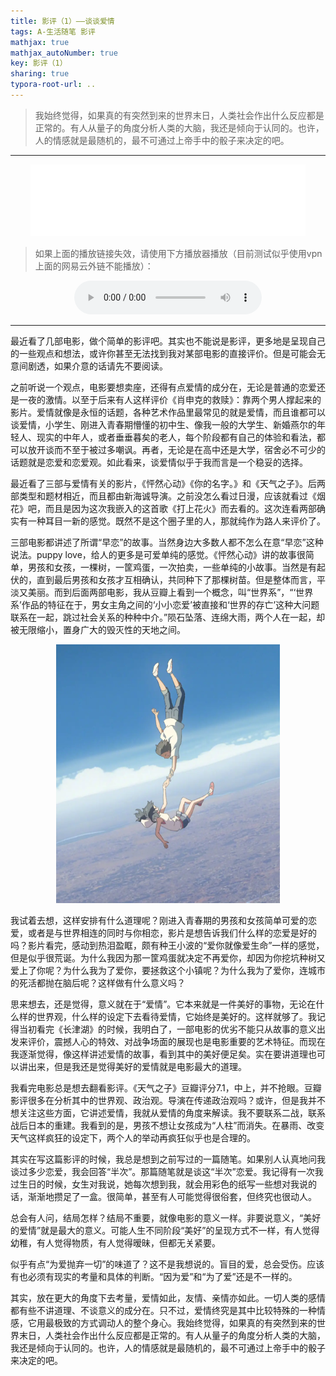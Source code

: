 ```yaml
---
title: 影评（1）——谈谈爱情
tags: A-生活随笔 影评
mathjax: true
mathjax_autoNumber: true
key: 影评（1）
sharing: true
typora-root-url: ..
---
```


> 我始终觉得，如果真的有突然到来的世界末日，人类社会作出什么反应都是正常的。有人从量子的角度分析人类的大脑，我还是倾向于认同的。也许，人的情感就是最随机的，最不可通过上帝手中的骰子来决定的吧。

<!--more-->

---

<center><iframe frameborder="no" border="0" marginwidth="0" marginheight="0" width=440 height=115 src="//music.163.com/outchain/player?type=2&id=496869422&auto=0&height=66"></iframe></center>

> 如果上面的播放链接失效，请使用下方播放器播放（目前测试似乎使用vpn上面的网易云外链不能播放）：

<center><audio controls>
  <source src="/assets/music/打上花火.mp3" type="audio/mpeg">
  您的浏览器不支持此种音频格式。Your browser does not support this audio format.
</audio></center>

---

最近看了几部电影，做个简单的影评吧。其实也不能说是影评，更多地是呈现自己的一些观点和想法，或许你甚至无法找到我对某部电影的直接评价。但是可能会无意间剧透，如果介意的话请先不要阅读。

之前听说一个观点，电影要想卖座，还得有点爱情的成分在，无论是普通的恋爱还是一夜的激情。以至于后来有人这样评价《肖申克的救赎》：靠两个男人撑起来的影片。爱情就像是永恒的话题，各种艺术作品里最常见的就是爱情，而且谁都可以谈爱情，小学生、刚进入青春期懵懂的初中生、像我一般的大学生、新婚燕尔的年轻人、现实的中年人，或者垂垂暮矣的老人，每个阶段都有自己的体验和看法，都可以放开谈而不至于被过多嘲讽。再者，无论是在高中还是大学，宿舍必不可少的话题就是恋爱和恋爱观。如此看来，谈爱情似乎于我而言是一个稳妥的选择。

最近看了三部与爱情有关的影片，《怦然心动》《你的名字。》和《天气之子》。后两部类型和题材相近，而且都由新海诚导演。之前没怎么看过日漫，应该就看过《烟花》吧，而且是因为这次我嵌入的这首歌《打上花火》而去看的。这次连看两部确实有一种耳目一新的感觉。既然不是这个圈子里的人，那就纯作为路人来评价了。

三部电影都讲述了所谓“早恋”的故事。当然身边大多数人都不怎么在意“早恋”这种说法。puppy love，给人的更多是可爱单纯的感觉。《怦然心动》讲的故事很简单，男孩和女孩，一棵树，一筐鸡蛋，一次拍卖，一些单纯的小故事。当然是有起伏的，直到最后男孩和女孩才互相确认，共同种下了那棵树苗。但是整体而言，平淡又美丽。而到后面两部电影，我从豆瓣上看到一个概念，叫“世界系”，“‘世界系’作品的特征在于，男女主角之间的‘小小恋爱’被直接和‘世界的存亡’这种大问题联系在一起，跳过社会关系的种种中介。”陨石坠落、连绵大雨，两个人在一起，却被无限缩小，置身广大的毁灭性的天地之间。

<center><img src="/assets/images/电影/天气之子1.png" alt="天气之子1" style="zoom: 50%;" /></center>

我试着去想，这样安排有什么道理呢？刚进入青春期的男孩和女孩简单可爱的恋爱，或者是与世界相连的同时与你相恋，影片是想告诉我们什么样的恋爱是好的吗？影片看完，感动到热泪盈眶，颇有种王小波的“爱你就像爱生命”一样的感觉，但是似乎很荒诞。为什么我因为那一筐鸡蛋就决定不再爱你，却因为你挖坑种树又爱上了你呢？为什么我为了爱你，要拯救这个小镇呢？为什么我为了爱你，连城市的死活都抛在脑后呢？这样做有什么意义吗？

思来想去，还是觉得，意义就在于“爱情”。它本来就是一件美好的事物，无论在什么样的世界观，什么样的设定下去看待爱情，它始终是美好的。这样就够了。我记得当初看完《长津湖》的时候，我明白了，一部电影的优劣不能只从故事的意义出发来评价，震撼人心的特效、对战争场面的展现也是电影重要的艺术特征。而现在我逐渐觉得，像这样讲述爱情的故事，看到其中的美好便足矣。实在要讲道理也可以讲出来，但是我还是觉得美好的爱情就是电影最大的道理。

我看完电影总是想去翻看影评。《天气之子》豆瓣评分7.1，中上，并不抢眼。豆瓣影评很多在分析其中的世界观、政治观。导演在传递政治观吗？或许，但是我并不想关注这些方面，它讲述爱情，我就从爱情的角度来解读。我不要联系二战，联系战后日本的重建。我看到的是，男孩不想让女孩成为“人柱”而消失。在暴雨、改变天气这样疯狂的设定下，两个人的举动再疯狂似乎也是合理的。

其实在写这篇影评的时候，我总是想到之前写过的一篇随笔。如果别人认真地问我谈过多少恋爱，我会回答“半次”。那篇随笔就是谈这“半次”恋爱。我记得有一次我过生日的时候，女生对我说，她每次想到我，就会用彩色的纸写一些想对我说的话，渐渐地攒足了一盒。很简单，甚至有人可能觉得很俗套，但终究也很动人。

总会有人问，结局怎样？结局不重要，就像电影的意义一样。非要说意义，“美好的爱情”就是最大的意义。可能人生不同阶段“美好”的呈现方式不一样，有人觉得幼稚，有人觉得物质，有人觉得暧昧，但都无关紧要。

似乎有点“为爱抛弃一切”的味道了？这不是我想说的。盲目的爱，总会受伤。应该有也必须有现实的考量和具体的判断。“因为爱”和“为了爱”还是不一样的。

其实，放在更大的角度下去考量，爱情如此，友情、亲情亦如此。一切人类的感情都有些不讲道理、不谈意义的成分在。只不过，爱情终究是其中比较特殊的一种情感，它用最极致的方式调动人的整个身心。我始终觉得，如果真的有突然到来的世界末日，人类社会作出什么反应都是正常的。有人从量子的角度分析人类的大脑，我还是倾向于认同的。也许，人的情感就是最随机的，最不可通过上帝手中的骰子来决定的吧。